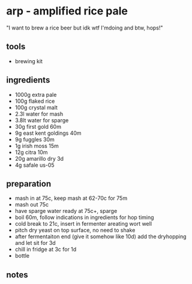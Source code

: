 # arp - amplified rice pale

"I want to brew a rice beer but idk wtf I'mdoing and btw, hops!"

## tools

- brewing kit

## ingredients

- 1000g extra pale
- 100g flaked rice
- 100g crystal malt
- 2.3l water for mash
- 3.8lt water for sparge
- 30g first gold 60m
- 9g east kent goldings 40m
- 9g fuggles 30m
- 1g irish moss 15m
- 12g citra 10m
- 20g amarillo dry 3d
- 4g safale us-05

## preparation

- mash in at 75c, keep mash at 62-70c for 75m
- mash out 75c
- have sparge water ready at 75c+, sparge
- boil 60m, follow indications in ingredients for hop timing
- cold break to 21c, insert in fermenter areating wort well
- pitch dry yeast on top surface, no need to shake
- after fermentaiton end (give it somehow like 10d) add the dryhopping and let sit for 3d
- chill in fridge at 3c for 1d
- bottle

## notes

